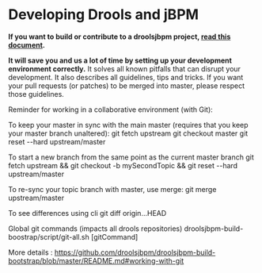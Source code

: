 Developing Drools and jBPM
==========================

**If you want to build or contribute to a droolsjbpm project, [read this document](https://github.com/droolsjbpm/droolsjbpm-build-bootstrap/blob/master/README.md).**

**It will save you and us a lot of time by setting up your development environment correctly.**
It solves all known pitfalls that can disrupt your development.
It also describes all guidelines, tips and tricks.
If you want your pull requests (or patches) to be merged into master, please respect those guidelines.

Reminder for working in a collaborative environment (with Git):

To keep your master in sync with the main master (requires that you keep your master branch unaltered):
 git fetch upstream
 git checkout master
 git reset --hard upstream/master

To start a new branch from the same point as the current master branch
 git fetch upstream && git checkout -b mySecondTopic && git reset --hard upstream/master

To re-sync your topic branch with master, use merge:
 git merge upstream/master

To see differences using cli
 git diff origin...HEAD

Global git commands (impacts all drools repositories)
 droolsjbpm-build-boostrap/script/git-all.sh [gitCommand]

More details : https://github.com/droolsjbpm/droolsjbpm-build-bootstrap/blob/master/README.md#working-with-git